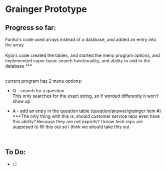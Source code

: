 # Grainger Prototype

## Progress so far: 
Fariha's code used arrays instead of a database, and added an entry into the array <br><br>
Kyla's code created the tables, and started the menu program options, and implemented super basic search functionality, and ability to add to the database *** <br><br> 

current program has 2 menu options: <br>
- Q - search for a question <br>
This only searches for the exact string, so if worded differently it won't show up

- A - add an entry in the question table (question/answer/grainger item #)
***The only thing with this is, should customer service reps even have this ability? Because they are not exprets? I know tech reps are supposed to fill this out so i think we should take this out

<br>

## To Do:
- [ ] 
